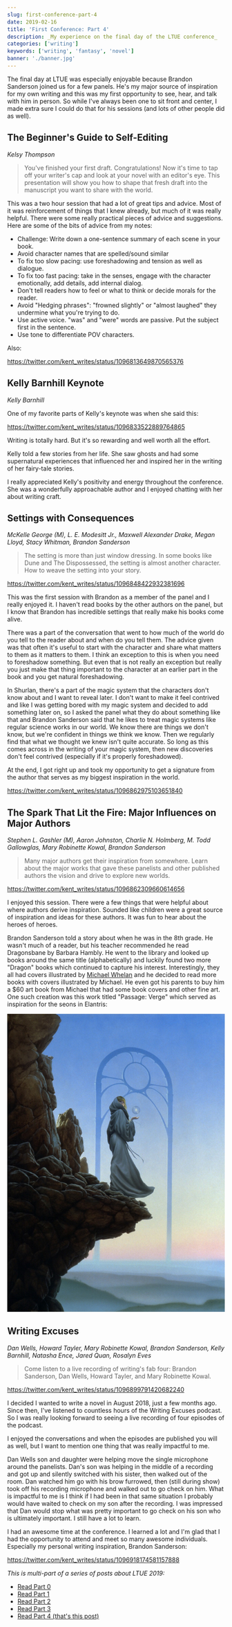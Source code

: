 ```yaml
---
slug: first-conference-part-4
date: 2019-02-16
title: 'First Conference: Part 4'
description: _My experience on the final day of the LTUE conference_
categories: ['writing']
keywords: ['writing', 'fantasy', 'novel']
banner: './banner.jpg'
---
```


The final day at LTUE was especially enjoyable because Brandon Sanderson joined
us for a few panels. He's my major source of inspiration for my own writing and
this was my first opportunity to see, hear, and talk with him in person. So
while I've always been one to sit front and center, I made extra sure I could do
that for his sessions (and lots of other people did as well).

## The Beginner's Guide to Self-Editing

_Kelsy Thompson_

> You've finished your first draft. Congratulations! Now it's time to tap off
> your writer's cap and look at your novel with an editor's eye. This
> presentation will show you how to shape that fresh draft into the manuscript
> you want to share with the world.

This was a two hour session that had a lot of great tips and advice. Most of it
was reinforcement of things that I knew already, but much of it was really
helpful. There were some really practical pieces of advice and suggestions. Here
are some of the bits of advice from my notes:

- Challenge: Write down a one-sentence summary of each scene in your book.
- Avoid character names that are spelled/sound similar
- To fix too slow pacing: use foreshadowing and tension as well as dialogue.
- To fix too fast pacing: take in the senses, engage with the character
  emotionally, add details, add internal dialog.
- Don't tell readers how to feel or what to think or decide morals for the
  reader.
- Avoid "Hedging phrases": "frowned slightly" or "almost laughed" they undermine
  what you're trying to do.
- Use active voice. "was" and "were" words are passive. Put the subject first in
  the sentence.
- Use tone to differentiate POV characters.

Also:

https://twitter.com/kent_writes/status/1096813649870565376

## Kelly Barnhill Keynote

_Kelly Barnhill_

One of my favorite parts of Kelly's keynote was when she said this:

https://twitter.com/kent_writes/status/1096833522889764865

Writing is totally hard. But it's so rewarding and well worth all the effort.

Kelly told a few stories from her life. She saw ghosts and had some supernatural
experiences that influenced her and inspired her in the writing of her
fairy-tale stories.

I really appreciated Kelly's positivity and energy throughout the conference.
She was a wonderfully approachable author and I enjoyed chatting with her about
writing craft.

## Settings with Consequences

_McKelle George (M), L. E. Modesitt Jr., Maxwell Alexander Drake, Megan Lloyd,
Stacy Whitman, Brandon Sanderson_

> The setting is more than just window dressing. In some books like Dune and The
> Dispossessed, the setting is almost another character. How to weave the
> setting into your story.

https://twitter.com/kent_writes/status/1096848422932381696

This was the first session with Brandon as a member of the panel and I really
enjoyed it. I haven't read books by the other authors on the panel, but I know
that Brandon has incredible settings that really make his books come alive.

There was a part of the conversation that went to how much of the world do you
tell to the reader about and when do you tell them. The advice given was that
often it's useful to start with the character and share what matters to them as
it matters to them. I think an exception to this is when you need to foreshadow
something. But even that is not really an exception but really you just make
that thing important to the character at an earlier part in the book and you get
natural foreshadowing.

In Shurlan, there's a part of the magic system that the characters don't know
about and I want to reveal later. I don't want to make it feel contrived and
like I was getting bored with my magic system and decided to add something later
on, so I asked the panel what they do about something like that and Brandon
Sanderson said that he likes to treat magic systems like regular science works
in our world. We know there are things we don't know, but we're confident in
things we think we know. Then we regularly find that what we thought we knew
isn't quite accurate. So long as this comes across in the writing of your magic
system, then new discoveries don't feel contrived (especially if it's properly
foreshadowed).

At the end, I got right up and took my opportunity to get a signature from the
author that serves as my biggest inspiration in the world.

https://twitter.com/kent_writes/status/1096862975103651840

## The Spark That Lit the Fire: Major Influences on Major Authors

_Stephen L. Gashler (M), Aaron Johnston, Charlie N. Holmberg, M. Todd
Gallowglas, Mary Robinette Kowal, Brandon Sanderson_

> Many major authors get their inspiration from somewhere. Learn about the major
> works that gave these panelists and other published authors the vision and
> drive to explore new worlds.

https://twitter.com/kent_writes/status/1096862309660614656

I enjoyed this session. There were a few things that were helpful about where
authors derive inspiration. Sounded like children were a great source of
inspiration and ideas for these authors. It was fun to hear about the heroes of
heroes.

Brandon Sanderson told a story about when he was in the 8th grade. He wasn't
much of a reader, but his teacher recommended he read Dragonsbane by Barbara
Hambly. He went to the library and looked up books around the same title
(alphabetically) and luckily found two more "Dragon" books which continued to
capture his interest. Interestingly, they all had covers illustrated by
[Michael Whelan](https://www.michaelwhelan.com) and he decided to read more
books with covers illustrated by Michael. He even got his parents to buy him a
\$60 art book from Michael that had some book covers and other fine art. One
such creation was this work titled "Passage: Verge" which served as inspiration
for the seons in Elantris:

[![Passage: Verge](./passageverge.jpg)](https://www.michaelwhelan.com/galleries/passage-verge)

## Writing Excuses

_Dan Wells, Howard Tayler, Mary Robinette Kowal, Brandon Sanderson, Kelly
Barnhill, Natasha Ence, Jared Quan, Rosalyn Eves_

> Come listen to a live recording of writing's fab four: Brandon Sanderson, Dan
> Wells, Howard Tayler, and Mary Robinette Kowal.

https://twitter.com/kent_writes/status/1096899791420682240

I decided I wanted to write a novel in August 2018, just a few months ago. Since
then, I've listened to countless hours of the Writing Excuses podcast. So I was
really looking forward to seeing a live recording of four episodes of the
podcast.

I enjoyed the conversations and when the episodes are published you will as
well, but I want to mention one thing that was really impactful to me.

Dan Wells son and daughter were helping move the single microphone around the
panelists. Dan's son was helping in the middle of a recording and got up and
silently switched with his sister, then walked out of the room. Dan watched him
go with his brow furrowed, then (still during show) took off his recording
microphone and walked out to go check on him. What is impactful to me is I think
if I had been in that same situation I probably would have waited to check on my
son after the recording. I was impressed that Dan would stop what was pretty
important to go check on his son who is ultimately important. I still have a lot
to learn.

I had an awesome time at the conference. I learned a lot and I'm glad that I had
the opportunity to attend and meet so many awesome individuals. Especially my
personal writing inspiration, Brandon Sanderson:

https://twitter.com/kent_writes/status/1096918174581157888

_This is multi-part of a series of posts about LTUE 2019:_

- [Read Part 0](./first-conference-part-0)
- [Read Part 1](./first-conference-part-1)
- [Read Part 2](./first-conference-part-2)
- [Read Part 3](./first-conference-part-3)
- [Read Part 4 (that's this post)](./first-conference-part-4)
